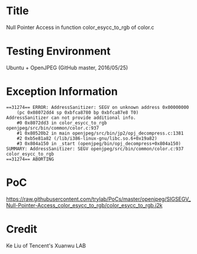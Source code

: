 # Title
Null Pointer Access in function color_esycc_to_rgb of color.c

# Testing Environment
Ubuntu + OpenJPEG (GitHub master, 2016/05/25)

# Exception Information
```
==31274== ERROR: AddressSanitizer: SEGV on unknown address 0x00000000 
    (pc 0x08072dd4 sp 0xbfca8780 bp 0xbfca87e8 T0)
AddressSanitizer can not provide additional info.
    #0 0x8072dd3 in color_esycc_to_rgb openjpeg/src/bin/common/color.c:937
    #1 0x80520b2 in main openjpeg/src/bin/jp2/opj_decompress.c:1381
    #2 0xb5e81a82 (/lib/i386-linux-gnu/libc.so.6+0x19a82)
    #3 0x804a150 in _start (openjpeg/bin/opj_decompress+0x804a150)
SUMMARY: AddressSanitizer: SEGV openjpeg/src/bin/common/color.c:937 color_esycc_to_rgb
==31274== ABORTING
```

# PoC
https://raw.githubusercontent.com/trylab/PoCs/master/openjpeg/SIGSEGV_Null-Pointer-Access_color_esycc_to_rgb/color_esycc_to_rgb.j2k

# Credit
Ke Liu of Tencent's Xuanwu LAB
